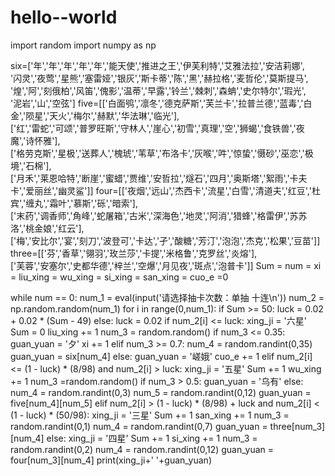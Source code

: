 # hello--world
import random
import numpy as np

six=['年','年','年','年','年','能天使','推进之王','伊芙利特','艾雅法拉','安洁莉娜',\
    '闪灵','夜莺','星熊','塞雷娅','银灰','斯卡蒂','陈','黑','赫拉格','麦哲伦','莫斯提马',\
    '煌','阿','刻俄柏','风笛','傀影','温蒂','早露','铃兰','棘刺','森蚺','史尔特尔','瑕光',\
    '泥岩','山','空弦']
five=[['白面鸮','凛冬','德克萨斯','芙兰卡','拉普兰德','蓝毒','白金','陨星','天火','梅尔','赫默','华法琳','临光'],\
    ['红','雷蛇','可颂','普罗旺斯','守林人','崖心','初雪','真理','空','狮蝎','食铁兽','夜魔','诗怀雅'],\
    ['格劳克斯','星极','送葬人','槐琥','苇草','布洛卡','灰喉','吽','惊蛰','慑砂','巫恋','极境','石棉'],\
    ['月禾','莱恩哈特','断崖','蜜蜡','贾维','安哲拉','燧石','四月','奥斯塔','絮雨','卡夫卡','爱丽丝','幽灵鲨']]
four=[['夜烟','远山','杰西卡','流星','白雪','清道夫','红豆','杜宾','缠丸','霜叶','慕斯','砾','暗索'],\
    ['末药','调香师','角峰','蛇屠箱','古米','深海色','地灵','阿消','猎蜂','格雷伊','苏苏洛','桃金娘','红云'],\
    ['梅','安比尔','宴','刻刀','波登可','卡达','孑','酸糖','芳汀','泡泡','杰克','松果','豆苗']]
three=[['芬','香草','翎羽','玫兰莎','卡提','米格鲁','克罗丝','炎熔'],\
    ['芙蓉','安塞尔','史都华德','梓兰','空爆','月见夜','斑点','泡普卡']]
Sum = num = xi = liu_xing = wu_xing = si_xing = san_xing = cuo_e =0

while num == 0:
    num_1 = eval(input('请选择抽卡次数：单抽 十连\n'))
    num_2 = np.random.random(num_1)
    for i in range(0,num_1):
        if Sum >= 50:
            luck = 0.02 + 0.02 * (Sum - 49)
        else:
            luck = 0.02
        if num_2[i] <= luck:
            xing_ji = '六星'
            Sum = 0
            liu_xing += 1
            num_3 = random.random()
            if num_3 <= 0.35:
                guan_yuan = '夕'
                xi += 1
            elif num_3 >= 0.7:
                num_4 = random.randint(0,35)
                guan_yuan = six[num_4]
            else:
                guan_yuan = '嵯娥'
                cuo_e += 1
        elif num_2[i] <= (1 - luck) * (8/98) and num_2[i] > luck:
            xing_ji = '五星'
            Sum += 1
            wu_xing += 1
            num_3 =random.random()
            if num_3 > 0.5:
                guan_yuan = '乌有'
            else:
                num_4 = random.randint(0,3)
                num_5 = random.randint(0,12)
                guan_yuan = five[num_4][num_5]
        elif num_2[i] > (1 - luck) * (8/98) + luck and num_2[i] < (1 - luck) * (50/98):
            xing_ji = '三星'
            Sum += 1
            san_xing += 1
            num_3 = random.randint(0,1)
            num_4 = random.randint(0,7)
            guan_yuan = three[num_3][num_4]
        else:
            xing_ji = '四星'
            Sum += 1
            si_xing += 1
            num_3 = random.randint(0,2)
            num_4 = random.randint(0,12)
            guan_yuan = four[num_3][num_4]
        print(xing_ji+' '+guan_yuan)


